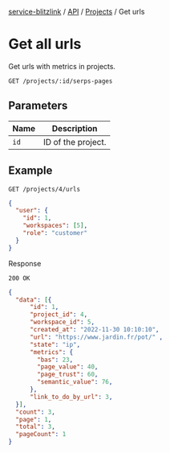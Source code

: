 [service-blitzlink](../../../README.md) / [API](../README.md) / [Projects](./README.md) / Get urls

# Get all urls

Get urls with metrics in projects.

```
GET /projects/:id/serps-pages
```

## Parameters

| Name | Description        |
|------|--------------------|
| `id` | ID of the project. |

## Example

```
GET /projects/4/urls
```

```json
{
  "user": {
    "id": 1,
    "workspaces": [5],
    "role": "customer"
  }
}
```

Response

```
200 OK
```

```json
{
  "data": [{
      "id": 1,
      "project_id": 4,
      "workspace_id": 5,
      "created_at": "2022-11-30 10:10:10",
      "url": "https://www.jardin.fr/pot/" ,
      "state": "ip",
      "metrics": {
        "bas": 23,
        "page_value": 40,
        "page_trust": 60,
        "semantic_value": 76,
      },
      "link_to_do_by_url": 3,
  }],
  "count": 3,
  "page": 1,
  "total": 3,
  "pageCount": 1
}
```
